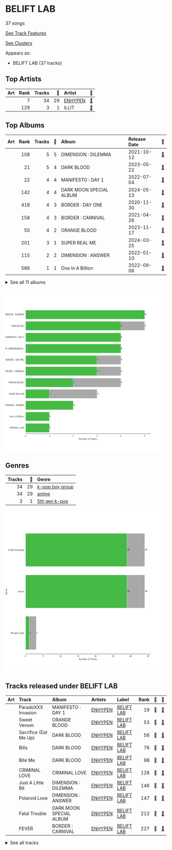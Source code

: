 # BELIFT LAB

37 songs

[See Track Features](audio_features.md)

[See Clusters](clusters/overview.md)

Appears as:
- BELIFT LAB (37 tracks)

## Top Artists

| Art | Rank | Tracks | 💚 | Artist | 🔗 |
|:---|---:|---:|---:|:---|:---|
| <img src="https://i.scdn.co/image/ab6761610000e5eb6a48a236a01fa62db8c7a6f6" alt="" width="50" /> | 7 | 34 | 29 | [ENHYPEN](../../artists/enhypen/overview.md) | [🔗](https://open.spotify.com/artist/5t5FqBwTcgKTaWmfEbwQY9) |
| <img src="https://i.scdn.co/image/ab6761610000e5eb5884b5e3bdc71d42b62bfcfd" alt="" width="50" /> | 129 | 3 | 1 | ILLIT | [🔗](https://open.spotify.com/artist/36cgvBn0aadzOijnjjwqMN) |



## Top Albums

| Art | Rank | Tracks | 💚 | Album | Release Date | 🔗 |
|:---|---:|---:|---:|:---|:---|:---|
| <img src="https://i.scdn.co/image/ab67616d0000b2736772cf096be8acc1df092519" alt="" width="50" /> | 108 | 5 | 5 | DIMENSION : DILEMMA | 2021-10-12 | [🔗](https://open.spotify.com/album/5jGRqioNCSWZGBl3QmyuFI) |
| <img src="https://i.scdn.co/image/ab67616d0000b2731d03b5e88cee6870778a4d27" alt="" width="50" /> | 21 | 5 | 4 | DARK BLOOD | 2023-05-22 | [🔗](https://open.spotify.com/album/7q65W5gVANjh1j1KXLeU0f) |
| <img src="https://i.scdn.co/image/ab67616d0000b2732e308994a76a473a4f88c1aa" alt="" width="50" /> | 22 | 4 | 4 | MANIFESTO : DAY 1 | 2022-07-04 | [🔗](https://open.spotify.com/album/5J8MNLLViH5zqM6VoGErz8) |
| <img src="https://i.scdn.co/image/ab67616d0000b27355a4b0d253296e5fe7516d45" alt="" width="50" /> | 142 | 4 | 4 | DARK MOON SPECIAL ALBUM <MEMORABILIA> | 2024-05-13 | [🔗](https://open.spotify.com/album/0OhJwEzXbK9Km6GQSPdmPU) |
| <img src="https://i.scdn.co/image/ab67616d0000b2734a6096741dcf413354a59554" alt="" width="50" /> | 418 | 4 | 3 | BORDER : DAY ONE | 2020-11-30 | [🔗](https://open.spotify.com/album/3YxF7jTnpdNepWbO42f8lH) |
| <img src="https://i.scdn.co/image/ab67616d0000b273714e56679ab196354e2e443e" alt="" width="50" /> | 158 | 4 | 3 | BORDER : CARNIVAL | 2021-04-26 | [🔗](https://open.spotify.com/album/4LGYBcRsteiXjcPD4QQvxv) |
| <img src="https://i.scdn.co/image/ab67616d0000b273d364c1f2a6fede40055b02d5" alt="" width="50" /> | 50 | 4 | 2 | ORANGE BLOOD | 2023-11-17 | [🔗](https://open.spotify.com/album/7dsAlxH9cMgyREm8OLdWWT) |
| <img src="https://i.scdn.co/image/ab67616d0000b273f037c5fb9de6c78726cb8e2c" alt="" width="50" /> | 201 | 3 | 1 | SUPER REAL ME | 2024-03-25 | [🔗](https://open.spotify.com/album/6irebIc6UO8fN0jl4UlzBS) |
| <img src="https://i.scdn.co/image/ab67616d0000b2731c1ea5bfa5680ac877acdd55" alt="" width="50" /> | 115 | 2 | 2 | DIMENSION : ANSWER | 2022-01-10 | [🔗](https://open.spotify.com/album/3nOj9hsnptBEDt9ie2lra5) |
| <img src="https://i.scdn.co/image/ab67616d0000b273fc8b0918267ea555921863e8" alt="" width="50" /> | 586 | 1 | 1 | One In A Billion | 2022-09-06 | [🔗](https://open.spotify.com/album/19Jm8Jk0zQYs6zMaxhYJFd) |


<details>
<summary>See all 11 albums</summary>

| Art | Rank | Tracks | 💚 | Album | Release Date | 🔗 |
|:---|---:|---:|---:|:---|:---|:---|
| <img src="https://i.scdn.co/image/ab67616d0000b27328980bc854e40cb7a31fec98" alt="" width="50" /> | 101 | 1 | 1 | CRIMINAL LOVE | 2023-07-31 | [🔗](https://open.spotify.com/album/6S8BCiVrtzm5TEOnjyyCfJ) |

</details>


![Bar chart of top 11 albums](../../images/labels/belift_lab/albums.png)

## Genres

| Tracks | 💚 | Genre |
|---:|---:|:---|
| 34 | 29 | [k-pop boy group](../../genres/k-pop_boy_group/overview.md) |
| 34 | 29 | [anime](../../genres/anime/overview.md) |
| 3 | 1 | [5th gen k-pop](../../genres/5th_gen_k-pop/overview.md) |

![Bar chart of top 3 genres](../../images/labels/belift_lab/genres.png)

## Tracks released under BELIFT LAB

| Art | Track | Album | Artists | Label | Rank | 💚 | 🔗 |
|:---|:---|:---|:---|:---|---:|:---|:---|
| <img src="https://i.scdn.co/image/ab67616d0000b2732e308994a76a473a4f88c1aa" alt="" width="50" /> | ParadoXXX Invasion | MANIFESTO : DAY 1 | [ENHYPEN](../../artists/enhypen/overview.md) | [BELIFT LAB](.) | 19 | 💚 | [🔗](https://open.spotify.com/track/3OC2C8IpFhbUJTeMe55QYn) |
| <img src="https://i.scdn.co/image/ab67616d0000b273d364c1f2a6fede40055b02d5" alt="" width="50" /> | Sweet Venom | ORANGE BLOOD | [ENHYPEN](../../artists/enhypen/overview.md) | [BELIFT LAB](.) | 53 | 💚 | [🔗](https://open.spotify.com/track/2YmfV4lAjrAQvuggKCUX6m) |
| <img src="https://i.scdn.co/image/ab67616d0000b2731d03b5e88cee6870778a4d27" alt="" width="50" /> | Sacrifice (Eat Me Up) | DARK BLOOD | [ENHYPEN](../../artists/enhypen/overview.md) | [BELIFT LAB](.) | 56 | 💚 | [🔗](https://open.spotify.com/track/58ItBuVuKc03DvqSeZFnH1) |
| <img src="https://i.scdn.co/image/ab67616d0000b2731d03b5e88cee6870778a4d27" alt="" width="50" /> | Bills | DARK BLOOD | [ENHYPEN](../../artists/enhypen/overview.md) | [BELIFT LAB](.) | 76 | 💚 | [🔗](https://open.spotify.com/track/2nfluhFVrO5OBXPzRWlwlz) |
| <img src="https://i.scdn.co/image/ab67616d0000b2731d03b5e88cee6870778a4d27" alt="" width="50" /> | Bite Me | DARK BLOOD | [ENHYPEN](../../artists/enhypen/overview.md) | [BELIFT LAB](.) | 98 | 💚 | [🔗](https://open.spotify.com/track/7mpdNiaQvygj2rHoxkzMfa) |
| <img src="https://i.scdn.co/image/ab67616d0000b27328980bc854e40cb7a31fec98" alt="" width="50" /> | CRIMINAL LOVE | CRIMINAL LOVE | [ENHYPEN](../../artists/enhypen/overview.md) | [BELIFT LAB](.) | 128 | 💚 | [🔗](https://open.spotify.com/track/0Eglu3fErlG196PtTwCUPM) |
| <img src="https://i.scdn.co/image/ab67616d0000b2736772cf096be8acc1df092519" alt="" width="50" /> | Just A Little Bit | DIMENSION : DILEMMA | [ENHYPEN](../../artists/enhypen/overview.md) | [BELIFT LAB](.) | 146 | 💚 | [🔗](https://open.spotify.com/track/3QdjLOemIcMZovVOnvJP7P) |
| <img src="https://i.scdn.co/image/ab67616d0000b2731c1ea5bfa5680ac877acdd55" alt="" width="50" /> | Polaroid Love | DIMENSION : ANSWER | [ENHYPEN](../../artists/enhypen/overview.md) | [BELIFT LAB](.) | 147 | 💚 | [🔗](https://open.spotify.com/track/5elW2CKSoqjYoJ32AGDxf1) |
| <img src="https://i.scdn.co/image/ab67616d0000b27355a4b0d253296e5fe7516d45" alt="" width="50" /> | Fatal Trouble | DARK MOON SPECIAL ALBUM <MEMORABILIA> | [ENHYPEN](../../artists/enhypen/overview.md) | [BELIFT LAB](.) | 212 | 💚 | [🔗](https://open.spotify.com/track/6i1PYoUEMHqxAsAUKHkqpe) |
| <img src="https://i.scdn.co/image/ab67616d0000b273714e56679ab196354e2e443e" alt="" width="50" /> | FEVER | BORDER : CARNIVAL | [ENHYPEN](../../artists/enhypen/overview.md) | [BELIFT LAB](.) | 227 | 💚 | [🔗](https://open.spotify.com/track/0UzymivvUH5s8z4PeWZJaK) |


<details>
<summary>See all tracks</summary>

| Art | Track | Album | Artists | Label | Rank | 💚 | 🔗 |
|:---|:---|:---|:---|:---|---:|:---|:---|
| <img src="https://i.scdn.co/image/ab67616d0000b27355a4b0d253296e5fe7516d45" alt="" width="50" /> | Scream | DARK MOON SPECIAL ALBUM <MEMORABILIA> | [ENHYPEN](../../artists/enhypen/overview.md) | [BELIFT LAB](.) | 269 | 💚 | [🔗](https://open.spotify.com/track/1kgg5vR9QCW72RTNQTaSRH) |
| <img src="https://i.scdn.co/image/ab67616d0000b273f037c5fb9de6c78726cb8e2c" alt="" width="50" /> | My World | SUPER REAL ME | ILLIT | [BELIFT LAB](.) | 301 | | [🔗](https://open.spotify.com/track/2Xiaplc23BureS4EDeE8xa) |
| <img src="https://i.scdn.co/image/ab67616d0000b2731d03b5e88cee6870778a4d27" alt="" width="50" /> | Chaconne | DARK BLOOD | [ENHYPEN](../../artists/enhypen/overview.md) | [BELIFT LAB](.) | 333 | 💚 | [🔗](https://open.spotify.com/track/7nBjhYbLttb9LHZHqNuld5) |
| <img src="https://i.scdn.co/image/ab67616d0000b273d364c1f2a6fede40055b02d5" alt="" width="50" /> | Sweet Venom (English Ver.) | ORANGE BLOOD | [ENHYPEN](../../artists/enhypen/overview.md) | [BELIFT LAB](.) | 348 | | [🔗](https://open.spotify.com/track/47JqJobasbTT9r0gX8CoE1) |
| <img src="https://i.scdn.co/image/ab67616d0000b273714e56679ab196354e2e443e" alt="" width="50" /> | Not For Sale | BORDER : CARNIVAL | [ENHYPEN](../../artists/enhypen/overview.md) | [BELIFT LAB](.) | 367 | 💚 | [🔗](https://open.spotify.com/track/3dG1jxbfBIZvzyFwAcsmS0) |
| <img src="https://i.scdn.co/image/ab67616d0000b2736772cf096be8acc1df092519" alt="" width="50" /> | Upper Side Dreamin’ | DIMENSION : DILEMMA | [ENHYPEN](../../artists/enhypen/overview.md) | [BELIFT LAB](.) | 389 | 💚 | [🔗](https://open.spotify.com/track/6oSCR9n71tmwWL3GFb65Ec) |
| <img src="https://i.scdn.co/image/ab67616d0000b27355a4b0d253296e5fe7516d45" alt="" width="50" /> | Teeth | DARK MOON SPECIAL ALBUM <MEMORABILIA> | [ENHYPEN](../../artists/enhypen/overview.md) | [BELIFT LAB](.) | 393 | 💚 | [🔗](https://open.spotify.com/track/6JlQqA7FDfqLbnpJBwypPe) |
| <img src="https://i.scdn.co/image/ab67616d0000b2731d03b5e88cee6870778a4d27" alt="" width="50" /> | Fate | DARK BLOOD | [ENHYPEN](../../artists/enhypen/overview.md) | [BELIFT LAB](.) | 480 | | [🔗](https://open.spotify.com/track/0iLyNDLTsBkqB8SLAzNGxF) |
| <img src="https://i.scdn.co/image/ab67616d0000b2736772cf096be8acc1df092519" alt="" width="50" /> | Go Big or Go Home | DIMENSION : DILEMMA | [ENHYPEN](../../artists/enhypen/overview.md) | [BELIFT LAB](.) | 547 | 💚 | [🔗](https://open.spotify.com/track/6IqKFke4ZhKbGYULllEezY) |
| <img src="https://i.scdn.co/image/ab67616d0000b273714e56679ab196354e2e443e" alt="" width="50" /> | Drunk-Dazed | BORDER : CARNIVAL | [ENHYPEN](../../artists/enhypen/overview.md) | [BELIFT LAB](.) | 568 | 💚 | [🔗](https://open.spotify.com/track/1wcr8DjnN59Awev8nnKpQ4) |
| <img src="https://i.scdn.co/image/ab67616d0000b273f037c5fb9de6c78726cb8e2c" alt="" width="50" /> | Midnight Fiction | SUPER REAL ME | ILLIT | [BELIFT LAB](.) | 607 | 💚 | [🔗](https://open.spotify.com/track/6QqrxJe1iQxwLY6he6FLFo) |
| <img src="https://i.scdn.co/image/ab67616d0000b2734a6096741dcf413354a59554" alt="" width="50" /> | Given-Taken | BORDER : DAY ONE | [ENHYPEN](../../artists/enhypen/overview.md) | [BELIFT LAB](.) | 618 | 💚 | [🔗](https://open.spotify.com/track/69WpV0U7OMNFGyq8I63dcC) |
| <img src="https://i.scdn.co/image/ab67616d0000b2736772cf096be8acc1df092519" alt="" width="50" /> | Tamed-Dashed | DIMENSION : DILEMMA | [ENHYPEN](../../artists/enhypen/overview.md) | [BELIFT LAB](.) | 647 | 💚 | [🔗](https://open.spotify.com/track/1zoyteFQmeUUqyOl2Xznpy) |
| <img src="https://i.scdn.co/image/ab67616d0000b2734a6096741dcf413354a59554" alt="" width="50" /> | 10 Months | BORDER : DAY ONE | [ENHYPEN](../../artists/enhypen/overview.md) | [BELIFT LAB](.) | 874 | 💚 | [🔗](https://open.spotify.com/track/3LcFQsZw01tRvjCNLgSmTv) |
| <img src="https://i.scdn.co/image/ab67616d0000b2734a6096741dcf413354a59554" alt="" width="50" /> | Flicker | BORDER : DAY ONE | [ENHYPEN](../../artists/enhypen/overview.md) | [BELIFT LAB](.) | 874 | | [🔗](https://open.spotify.com/track/3TgPwLFXV6GEIsDZANHktY) |
| <img src="https://i.scdn.co/image/ab67616d0000b2734a6096741dcf413354a59554" alt="" width="50" /> | Let Me In (20 CUBE) | BORDER : DAY ONE | [ENHYPEN](../../artists/enhypen/overview.md) | [BELIFT LAB](.) | 874 | 💚 | [🔗](https://open.spotify.com/track/4eOcd47wPU3ixxYw0spREl) |
| <img src="https://i.scdn.co/image/ab67616d0000b273714e56679ab196354e2e443e" alt="" width="50" /> | Mixed Up | BORDER : CARNIVAL | [ENHYPEN](../../artists/enhypen/overview.md) | [BELIFT LAB](.) | 874 | | [🔗](https://open.spotify.com/track/6S0By3u06ttb3kU2XEtWnw) |
| <img src="https://i.scdn.co/image/ab67616d0000b2736772cf096be8acc1df092519" alt="" width="50" /> | Attention, please! | DIMENSION : DILEMMA | [ENHYPEN](../../artists/enhypen/overview.md) | [BELIFT LAB](.) | 874 | 💚 | [🔗](https://open.spotify.com/track/59qDYPZPkMPl8qSYRig1xn) |
| <img src="https://i.scdn.co/image/ab67616d0000b2731c1ea5bfa5680ac877acdd55" alt="" width="50" /> | Blessed-Cursed | DIMENSION : ANSWER | [ENHYPEN](../../artists/enhypen/overview.md) | [BELIFT LAB](.) | 874 | 💚 | [🔗](https://open.spotify.com/track/7ecbsiAQ6PNdiAq0hplVZo) |
| <img src="https://i.scdn.co/image/ab67616d0000b2732e308994a76a473a4f88c1aa" alt="" width="50" /> | Future Perfect (Pass the MIC) | MANIFESTO : DAY 1 | [ENHYPEN](../../artists/enhypen/overview.md) | [BELIFT LAB](.) | 874 | 💚 | [🔗](https://open.spotify.com/track/6PRy17C5LiiN7VCLS6IA98) |
| <img src="https://i.scdn.co/image/ab67616d0000b2732e308994a76a473a4f88c1aa" alt="" width="50" /> | SHOUT OUT | MANIFESTO : DAY 1 | [ENHYPEN](../../artists/enhypen/overview.md) | [BELIFT LAB](.) | 874 | 💚 | [🔗](https://open.spotify.com/track/5Z2DNRAhs6r4VdINVkRhYY) |
| <img src="https://i.scdn.co/image/ab67616d0000b2732e308994a76a473a4f88c1aa" alt="" width="50" /> | TFW (That Feeling When) | MANIFESTO : DAY 1 | [ENHYPEN](../../artists/enhypen/overview.md) | [BELIFT LAB](.) | 874 | 💚 | [🔗](https://open.spotify.com/track/3bI34Ts8OMPfIpoPqzyZgM) |
| <img src="https://i.scdn.co/image/ab67616d0000b273fc8b0918267ea555921863e8" alt="" width="50" /> | One In A Billion | One In A Billion | [ENHYPEN](../../artists/enhypen/overview.md) | [BELIFT LAB](.) | 874 | 💚 | [🔗](https://open.spotify.com/track/66wQlkJP6zHNOzRkyo5yZS) |
| <img src="https://i.scdn.co/image/ab67616d0000b273d364c1f2a6fede40055b02d5" alt="" width="50" /> | Orange Flower (You Complete Me) | ORANGE BLOOD | [ENHYPEN](../../artists/enhypen/overview.md) | [BELIFT LAB](.) | 874 | | [🔗](https://open.spotify.com/track/5Cb3JSisvjlZhjSfYD6d7C) |
| <img src="https://i.scdn.co/image/ab67616d0000b273d364c1f2a6fede40055b02d5" alt="" width="50" /> | Still Monster | ORANGE BLOOD | [ENHYPEN](../../artists/enhypen/overview.md) | [BELIFT LAB](.) | 874 | 💚 | [🔗](https://open.spotify.com/track/6tuTpe37ljVcrJeZAAKBE1) |
| <img src="https://i.scdn.co/image/ab67616d0000b273f037c5fb9de6c78726cb8e2c" alt="" width="50" /> | Magnetic | SUPER REAL ME | ILLIT | [BELIFT LAB](.) | 874 | | [🔗](https://open.spotify.com/track/1aKvZDoLGkNMxoRYgkckZG) |
| <img src="https://i.scdn.co/image/ab67616d0000b27355a4b0d253296e5fe7516d45" alt="" width="50" /> | Lucifer | DARK MOON SPECIAL ALBUM <MEMORABILIA> | [ENHYPEN](../../artists/enhypen/overview.md) | [BELIFT LAB](.) | 874 | 💚 | [🔗](https://open.spotify.com/track/7Fq4xDlMtpqca0IyTYXldY) |

</details>

